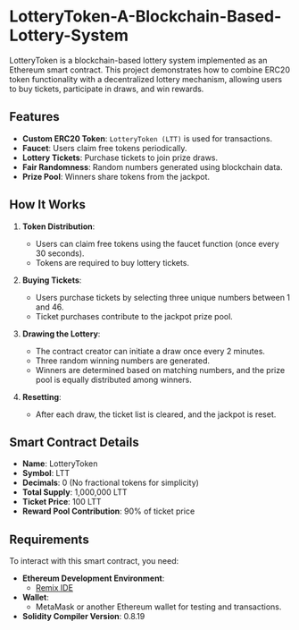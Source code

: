 # LotteryToken-A-Blockchain-Based-Lottery-System

LotteryToken is a blockchain-based lottery system implemented as an Ethereum smart contract. This project demonstrates how to combine ERC20 token functionality with a decentralized lottery mechanism, allowing users to buy tickets, participate in draws, and win rewards.

## Features

- **Custom ERC20 Token**: `LotteryToken (LTT)` is used for transactions.
- **Faucet**: Users claim free tokens periodically.
- **Lottery Tickets**: Purchase tickets to join prize draws.
- **Fair Randomness**: Random numbers generated using blockchain data.
- **Prize Pool**: Winners share tokens from the jackpot.

## How It Works

1. **Token Distribution**:
   - Users can claim free tokens using the faucet function (once every 30 seconds).
   - Tokens are required to buy lottery tickets.

2. **Buying Tickets**:
   - Users purchase tickets by selecting three unique numbers between 1 and 46.
   - Ticket purchases contribute to the jackpot prize pool.

3. **Drawing the Lottery**:
   - The contract creator can initiate a draw once every 2 minutes.
   - Three random winning numbers are generated.
   - Winners are determined based on matching numbers, and the prize pool is equally distributed among winners.

4. **Resetting**:
   - After each draw, the ticket list is cleared, and the jackpot is reset.

## Smart Contract Details

- **Name**: LotteryToken
- **Symbol**: LTT
- **Decimals**: 0 (No fractional tokens for simplicity)
- **Total Supply**: 1,000,000 LTT
- **Ticket Price**: 100 LTT
- **Reward Pool Contribution**: 90% of ticket price

## Requirements

To interact with this smart contract, you need:
- **Ethereum Development Environment**:
  - [Remix IDE](https://remix.ethereum.org/)
- **Wallet**:
  - MetaMask or another Ethereum wallet for testing and transactions.
- **Solidity Compiler Version**: 0.8.19
